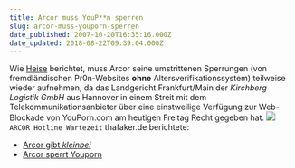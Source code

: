 ```yaml
---
title: Arcor muss YouP**n sperren
slug: arcor-muss-youporn-sperren
date_published: 2007-10-20T16:35:16.000Z
date_updated: 2018-08-22T09:39:04.000Z
---
```


Wie [Heise](http://www.heise.de/newsticker/meldung/97676/from/atom10) berichtet, muss Arcor seine umstrittenen Sperrungen (von fremdländischen Pr0n-Websites **ohne** Altersverifikationssystem) teilweise wieder aufnehmen, da das Landgericht Frankfurt/Main der *Kirchberg Logistik GmbH* aus Hannover in einem Streit mit dem Telekommunikationsanbieter über eine einstweilige Verfügung zur Web-Blockade von YouPorn.com am heutigen Freitag Recht gegeben hat.
![](//img527.imageshack.us/img527/3125/arcorhotlinean9.jpg)`ARCOR Hotline Wartezeit`
thafaker.de berichtete:

- [Arcor gibt *kleinbei*](__GHOST_URL__/18/arcor-youporn-sexcom/)
- [Arcor sperrt Youporn](__GHOST_URL__/07/the-internet-is-really-really-great/)
